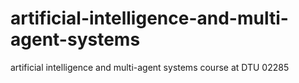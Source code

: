 # artificial-intelligence-and-multi-agent-systems
artificial intelligence and multi-agent systems course at DTU 02285
